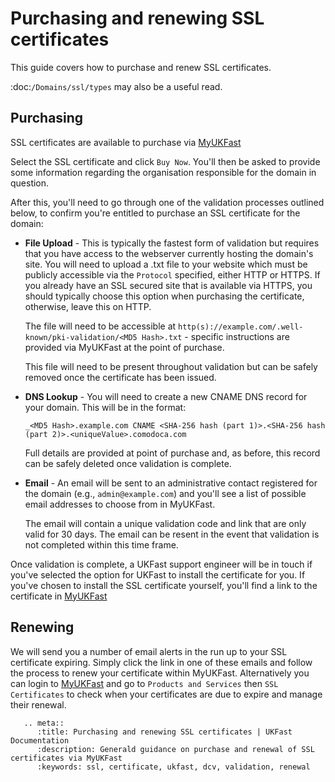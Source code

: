 # Purchasing and renewing SSL certificates

This guide covers how to purchase and renew SSL certificates.

:doc:`/Domains/ssl/types` may also be a useful read.

## Purchasing

SSL certificates are available to purchase via [MyUKFast](https://my.ukfast.co.uk/ssl/buy.php)

Select the SSL certificate and click `Buy Now`. You'll then be asked to provide some information regarding the organisation responsible for the domain in question.

After this, you'll need to go through one of the validation processes outlined below, to confirm you're entitled to purchase an SSL certificate for the domain:

* **File Upload** - This is typically the fastest form of validation but requires that you have access to the webserver currently hosting the domain's site. You will need to upload a .txt file to your website which must be publicly accessible via the `Protocol` specified, either HTTP or HTTPS. If you already have an SSL secured site that is available via HTTPS, you should typically choose this option when purchasing the certificate, otherwise, leave this on HTTP.
  
  The file will need to be accessible at `http(s)://example.com/.well-known/pki-validation/<MD5 Hash>.txt` - specific instructions are provided via MyUKFast at the point of purchase.
  
  This file will need to be present throughout validation but can be safely removed once the certificate has been issued.

* **DNS Lookup** -  You will need to create a new CNAME DNS record for your domain. This will be in the format:

  `_<MD5 Hash>.example.com CNAME <SHA-256 hash (part 1)>.<SHA-256 hash (part 2)>.<uniqueValue>.comodoca.com`

   Full details are provided at point of purchase and, as before, this record can be safely deleted once validation is complete.

* **Email** - An email will be sent to an administrative contact registered for the domain (e.g., `admin@example.com`) and you'll see a list of possible email addresses to choose from in MyUKFast. 

  The email will contain a unique validation code and link that are only valid for 30 days. The email can be resent in the event that validation is not completed within this time frame.

Once validation is complete, a UKFast support engineer will be in touch if you've selected the option for UKFast to install the certificate for you.  If you've chosen to install the SSL certificate yourself, you'll find a link to the certificate in [MyUKFast](https://my.ukfast.co.uk/ssl/index.php)

## Renewing

We will send you a number of email alerts in the run up to your SSL certificate expiring.  Simply click the link in one of these emails and follow the process to renew your certificate within MyUKFast.  Alternatively you can login to [MyUKFast](https://my.ukfast.co.uk/ssl/index.php) and go to `Products and Services` then `SSL Certificates` to check when your certificates are due to expire and manage their renewal.

```eval_rst
   .. meta::
      :title: Purchasing and renewing SSL certificates | UKFast Documentation
      :description: Generald guidance on purchase and renewal of SSL certificates via MyUKFast
      :keywords: ssl, certificate, ukfast, dcv, validation, renewal
```
